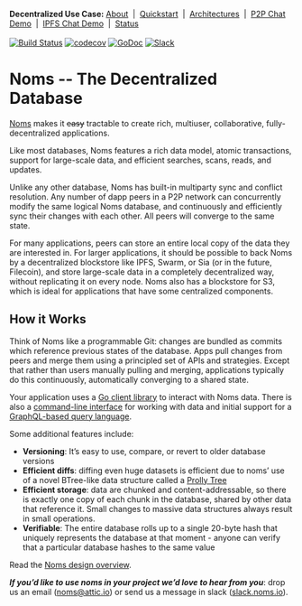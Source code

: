**Decentralized Use Case:** [About](about.md)&nbsp; | &nbsp;[Quickstart](quickstart.md)&nbsp; | &nbsp;[Architectures](architectures.md)&nbsp; | &nbsp;[P2P Chat Demo](demo-p2p-chat.md)&nbsp; | &nbsp;[IPFS Chat Demo](demo-ipfs-chat.md)&nbsp; | &nbsp;[Status](status.md)
<br><br>
[![Build Status](http://jenkins3.noms.io/buildStatus/icon?job=NomsMasterBuilder)](http://jenkins3.noms.io/job/NomsMasterBuilder/)
[![codecov](https://codecov.io/gh/attic-labs/noms/branch/master/graph/badge.svg)](https://codecov.io/gh/attic-labs/noms)
[![GoDoc](https://godoc.org/github.com/attic-labs/noms?status.svg)](https://godoc.org/github.com/attic-labs/noms)
[![Slack](http://slack.noms.io/badge.svg)](http://slack.noms.io)

# Noms -- The Decentralized Database

[Noms](http://noms.io) makes it ~~easy~~ tractable to create rich,
multiuser, collaborative, fully-decentralized applications.

Like most databases, Noms features a rich data model, atomic
transactions, support for large-scale data, and efficient searches,
scans, reads, and updates.

Unlike any other database, Noms has built-in multiparty sync and
conflict resolution. Any number of dapp peers in a P2P network can
concurrently modify the same logical Noms database, and continuously
and efficiently sync their changes with each other. All peers will
converge to the same state.

For many applications, peers can store an entire local copy of the
data they are interested in. For larger applications, it should be
possible to back Noms by a decentralized blockstore like IPFS, Swarm,
or Sia (or in the future, Filecoin), and store large-scale data in a
completely decentralized way, without replicating it on every
node. Noms also has a blockstore for S3, which is ideal for
applications that have some centralized components.

## How it Works

Think of Noms like a programmable Git: changes are bundled as commits
which reference previous states of the database. Apps pull changes
from peers and merge them using a principled set of APIs and
strategies. Except that rather than users manually pulling and
merging, applications typically do this continuously, automatically
converging to a shared state.

Your application uses a [Go client
library](https://github.com/attic-labs/noms/blob/master/doc/go-tour.md)
to interact with Noms data. There is also a [command-line
interface](https://github.com/attic-labs/noms/blob/master/doc/cli-tour.md)
for working with data and initial support for a [GraphQL-based query
language](https://github.com/attic-labs/noms/blob/master/go/ngql/README.md).

Some additional features include:
* **Versioning**: It’s easy to use, compare, or revert to older database versions
* **Efficient diffs**: diffing even huge datasets is efficient due to
  noms’ use of a novel BTree-like data structure called a [Prolly
  Tree](../intro.md#prolly-trees-probabilistic-b-trees)
* **Efficient storage**: data are chunked and content-addressable, so
  there is exactly one copy of each chunk in the database, shared by
  other data that reference it. Small changes to massive data
  structures always result in small operations.
* **Verifiable**: The entire database rolls up to a single 20-byte hash
 that uniquely represents the database at that moment - anyone can
 verify that a particular database hashes to the same value

Read the [Noms design overview](../intro.md).

**_If you’d like to use noms in your project we’d love to hear from you_**:
drop us an email ([noms@attic.io](mailto:noms@attic.io)) or send us a
message in slack ([slack.noms.io](http://slack.noms.io)).
